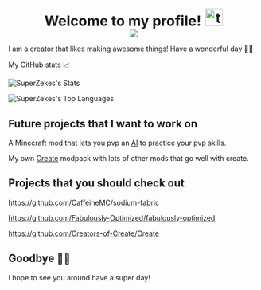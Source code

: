 <h1 align="center" style="margin-bottom: -20px;">
  Welcome to my profile!
  <img style="margin-left: 2px; margin-top: 5px" alt="togepi" src="./assets/togepi.gif" width="35" height="35" />
</h1>

<p style="position: relative; z-index: 1; margin-top: 20px;" align="center">
  <img src="https://readme-typing-svg.demolab.com?font=Fira+Code&weight=500&pause=9999&color=F7291D&random=false&width=435&lines=Hello+there+%F0%9F%91%8B%F0%9F%8F%BB" />
</p>


I am a creator that likes making awesome things! Have a wonderful day 👋🏻

My GitHub stats 📈

![SuperZekes's Stats](https://github-readme-stats.vercel.app/api?username=SuperZekes&theme=dark&show_icons=true&hide_border=true&count_private=true)

![SuperZekes's Top Languages](https://github-readme-stats.vercel.app/api/top-langs/?username=SuperZekes&theme=dark&show_icons=true&hide_border=true&layout=compact)

## Future projects that I want to work on

A Minecraft mod that lets you pvp an <a href="https://en.wikipedia.org/wiki/Artificial_intelligence">AI</a> to practice your pvp skills.

My own <a href="https://modrinth.com/mod/create">Create</a> modpack with lots of other mods that go well with create.

## Projects that you should check out

https://github.com/CaffeineMC/sodium-fabric

https://github.com/Fabulously-Optimized/fabulously-optimized

https://github.com/Creators-of-Create/Create
## Goodbye 👋🏻
I hope to see you around have a super day!
